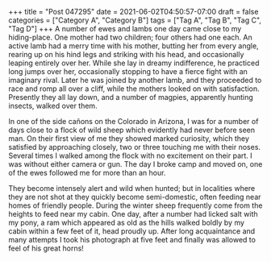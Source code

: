 +++
title = "Post 047295"
date = 2021-06-02T04:50:57-07:00
draft = false
categories = ["Category A", "Category B"]
tags = ["Tag A", "Tag B", "Tag C", "Tag D"]
+++
A number of ewes and lambs one day came close to my hiding-place. One mother had two children; four others had one each. An active lamb had a merry time with his mother, butting her from every angle, rearing up on his hind legs and striking with his head, and occasionally leaping entirely over her. While she lay in dreamy indifference, he practiced long jumps over her, occasionally stopping to have a fierce fight with an imaginary rival. Later he was joined by another lamb, and they proceeded to race and romp all over a cliff, while the mothers looked on with satisfaction. Presently they all lay down, and a number of magpies, apparently hunting insects, walked over them.

In one of the side cañons on the Colorado in Arizona, I was for a number of days close to a flock of wild sheep which evidently had never before seen man. On their first view of me they showed marked curiosity, which they satisfied by approaching closely, two or three touching me with their noses. Several times I walked among the flock with no excitement on their part. I was without either camera or gun. The day I broke camp and moved on, one of the ewes followed me for more than an hour.

They become intensely alert and wild when hunted; but in localities where they are not shot at they quickly become semi-domestic, often feeding near homes of friendly people. During the winter sheep frequently come from the heights to feed near my cabin. One day, after a number had licked salt with my pony, a ram which appeared as old as the hills walked boldly by my cabin within a few feet of it, head proudly up. After long acquaintance and many attempts I took his photograph at five feet and finally was allowed to feel of his great horns!
